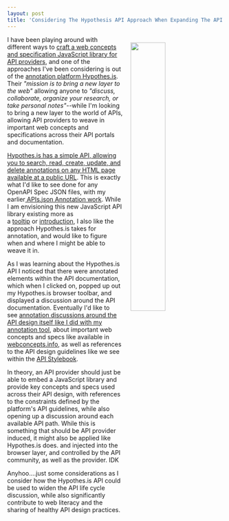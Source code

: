 ```yaml
---
layout: post
title: 'Considering The Hypothesis API Approach When Expanding The API Life Cycle Discussion '
---
```

<p><a href="http://h.readthedocs.io/en/latest/api/"><img style="padding: 15px;" src="http://kinlane-productions.s3.amazonaws.com/api_evangelist_site/blog/the_hypothesis_api_&mdash;_the_hypothesis_annotation_framework_0_0_2_documentation.png" alt="" width="40%" align="right" /></a></p>
<p>I have been playing around with different ways to&nbsp;<a href="http://apievangelist.com/2016/09/07/a-web-concepts-and-specifications-javascript-library-for-api-providers/">craft&nbsp;a web concepts and specification JavaScript library for API providers</a>, and one of the approaches I've been considering is out of the <a href="https://hypothes.is/">annotation platform Hypothes.is</a>. Their <em>"mission is to bring a new layer to the web"</em> allowing anyone to <em>"discuss, collaborate, organize your research, or take personal notes"--</em>while I'm looking to bring a new layer to the world of APIs, allowing API providers to weave in important web concepts and specifications across their API portals and documentation.</p>
<p><a href="http://h.readthedocs.io/en/latest/api/">Hypothes.is has a simple API, allowing you to&nbsp;search, read, create, update, and delete annotations on any HTML page available at a public URL</a>. This is exactly what I'd like to see done for any OpenAPI Spec JSON files, with my earlier<a href="http://apis.json.annotation.apievangelist.com/"> APIs.json&nbsp;Annotation work</a>. While I am envisioning this new JavaScript API library existing more as a&nbsp;<a href="http://darsa.in/tooltip/">tooltip</a>&nbsp;or&nbsp;<a href="http://introjs.com/">introduction</a>, I also like the approach Hypothes.is takes for annotation, and would like to figure when and where I might be able to weave it in.</p>
<p>As I was learning about the Hypothes.is API I noticed that there were annotated elements within the API documentation, which when I clicked on, popped up out my Hypothes.is browser toolbar, and displayed a discussion around the API documentation. Eventually I'd like to see&nbsp;<a href="http://apis.json.annotation.apievangelist.com/">annotation discussions around the API design itself like I did with my annotation tool</a>, about important web concepts and specs like available in <a href="http://webconcepts.info/">webconcepts.info</a>, as well as references to the API design guidelines like we see within the <a href="http://apistylebook.com/">API Stylebook</a>.</p>
<p>In theory, an API provider should just be able to embed a JavaScript library and provide key concepts and specs used across their API design, with references to the constraints defined by the platform's API guidelines, while also opening up a discussion around each available API path. While this is something that should be API provider induced, it might also be applied like Hypothes.is does. and injected into the browser layer, and controlled by the API community, as well as the provider. IDK</p>
<p>Anyhoo....just some considerations as I consider how the Hypothes.is API could be used to widen the API life cycle discussion, while also significantly contribute to web literacy and the sharing of healthy API design&nbsp;practices.</p>